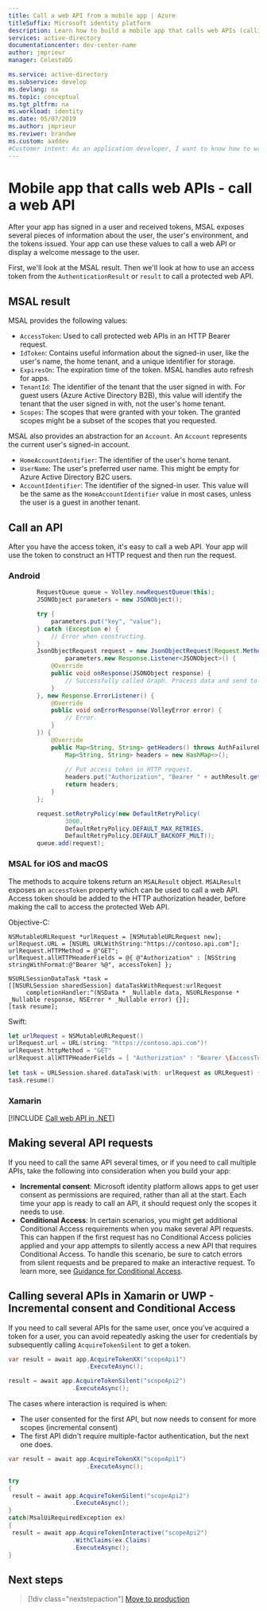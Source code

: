 ```yaml
---
title: Call a web API from a mobile app | Azure
titleSuffix: Microsoft identity platform
description: Learn how to build a mobile app that calls web APIs (calling a web API)
services: active-directory
documentationcenter: dev-center-name
author: jmprieur
manager: CelesteDG

ms.service: active-directory
ms.subservice: develop
ms.devlang: na
ms.topic: conceptual
ms.tgt_pltfrm: na
ms.workload: identity
ms.date: 05/07/2019
ms.author: jmprieur
ms.reviwer: brandwe
ms.custom: aaddev 
#Customer intent: As an application developer, I want to know how to write a mobile app that calls web APIs by using the Microsoft identity platform for developers.
---
```


# Mobile app that calls web APIs - call a web API

After your app has signed in a user and received tokens, MSAL exposes several pieces of information about the user, the user's environment, and the tokens issued. Your app can use these values to call a web API or display a welcome message to the user.

First, we'll look at the MSAL result. Then we'll look at how to use an access token from the `AuthenticationResult` or `result` to call a protected web API.

## MSAL result
MSAL provides the following values: 

- `AccessToken`: Used to call protected web APIs in an HTTP Bearer request.
- `IdToken`: Contains useful information about the signed-in user, like the user's name, the home tenant, and a unique identifier for storage.
- `ExpiresOn`: The expiration time of the token. MSAL handles auto refresh for apps.
- `TenantId`: The identifier of the tenant that the user signed in with. For guest users (Azure Active Directory B2B), this value will identify the tenant that the user signed in with, not the user's home tenant.  
- `Scopes`: The scopes that were granted with your token. The granted scopes might be a subset of the scopes that you requested.

MSAL also provides an abstraction for an `Account`. An `Account` represents the current user's signed-in account.

- `HomeAccountIdentifier`: The identifier of the user's home tenant.
- `UserName`: The user's preferred user name. This might be empty for Azure Active Directory B2C users.
- `AccountIdentifier`: The identifier of the signed-in user. This value will be the same as the `HomeAccountIdentifier` value in most cases, unless the user is a guest in another tenant.

## Call an API

After you have the access token, it's easy to call a web API. Your app will use the token to construct an HTTP request and then run the request.

### Android

```Java
        RequestQueue queue = Volley.newRequestQueue(this);
        JSONObject parameters = new JSONObject();

        try {
            parameters.put("key", "value");
        } catch (Exception e) {
            // Error when constructing.
        }
        JsonObjectRequest request = new JsonObjectRequest(Request.Method.GET, MSGRAPH_URL,
                parameters,new Response.Listener<JSONObject>() {
            @Override
            public void onResponse(JSONObject response) {
                // Successfully called Graph. Process data and send to UI.
            }
        }, new Response.ErrorListener() {
            @Override
            public void onErrorResponse(VolleyError error) {
                // Error.
            }
        }) {
            @Override
            public Map<String, String> getHeaders() throws AuthFailureError {
                Map<String, String> headers = new HashMap<>();
                
                // Put access token in HTTP request.
                headers.put("Authorization", "Bearer " + authResult.getAccessToken());
                return headers;
            }
        };

        request.setRetryPolicy(new DefaultRetryPolicy(
                3000,
                DefaultRetryPolicy.DEFAULT_MAX_RETRIES,
                DefaultRetryPolicy.DEFAULT_BACKOFF_MULT));
        queue.add(request);
```

### MSAL for iOS and macOS

The methods to acquire tokens return an `MSALResult` object. `MSALResult` exposes an `accessToken` property which can be used to call a web API. Access token should be added to the HTTP authorization header, before making the call to access the protected Web API.

Objective-C:

```objc
NSMutableURLRequest *urlRequest = [NSMutableURLRequest new];
urlRequest.URL = [NSURL URLWithString:"https://contoso.api.com"];
urlRequest.HTTPMethod = @"GET";
urlRequest.allHTTPHeaderFields = @{ @"Authorization" : [NSString stringWithFormat:@"Bearer %@", accessToken] };
        
NSURLSessionDataTask *task =
[[NSURLSession sharedSession] dataTaskWithRequest:urlRequest
     completionHandler:^(NSData * _Nullable data, NSURLResponse * _Nullable response, NSError * _Nullable error) {}];
[task resume];
```

Swift:

```swift
let urlRequest = NSMutableURLRequest()
urlRequest.url = URL(string: "https://contoso.api.com")!
urlRequest.httpMethod = "GET"
urlRequest.allHTTPHeaderFields = [ "Authorization" : "Bearer \(accessToken)" ]
     
let task = URLSession.shared.dataTask(with: urlRequest as URLRequest) { (data: Data?, response: URLResponse?, error: Error?) in }
task.resume()
```

### Xamarin

[!INCLUDE [Call web API in .NET](../../../includes/active-directory-develop-scenarios-call-apis-dotnet.md)]

## Making several API requests

If you need to call the same API several times, or if you need to call multiple APIs, take the following into consideration when you build your app:

- **Incremental consent**: Microsoft identity platform allows apps to get user consent as permissions are required, rather than all at the start. Each time your app is ready to call an API, it should request only the scopes it needs to use.
- **Conditional Access**: In certain scenarios, you might get additional Conditional Access requirements when you make several API requests. This can happen if the first request has no Conditional Access policies applied and your app attempts to silently access a new API that requires Conditional Access. To handle this scenario, be sure to catch errors from silent requests and be prepared to make an interactive request.  To learn more, see [Guidance for Conditional Access](conditional-access-dev-guide.md).

## Calling several APIs in Xamarin or UWP - Incremental consent and Conditional Access

If you need to call several APIs for the same user, once you've acquired a token for a user, you can avoid repeatedly asking the user for credentials by subsequently calling `AcquireTokenSilent` to get a token.

```csharp
var result = await app.AcquireTokenXX("scopeApi1")
                      .ExecuteAsync();

result = await app.AcquireTokenSilent("scopeApi2")
                  .ExecuteAsync();
```

The cases where interaction is required is when:

- The user consented for the first API, but now needs to consent for more scopes (incremental consent)
- The first API didn't require multiple-factor authentication, but the next one does.

```csharp
var result = await app.AcquireTokenXX("scopeApi1")
                      .ExecuteAsync();

try
{
 result = await app.AcquireTokenSilent("scopeApi2")
                  .ExecuteAsync();
}
catch(MsalUiRequiredException ex)
{
 result = await app.AcquireTokenInteractive("scopeApi2")
                  .WithClaims(ex.Claims)
                  .ExecuteAsync();
}
```

## Next steps

> [!div class="nextstepaction"]
> [Move to production](scenario-mobile-production.md)
